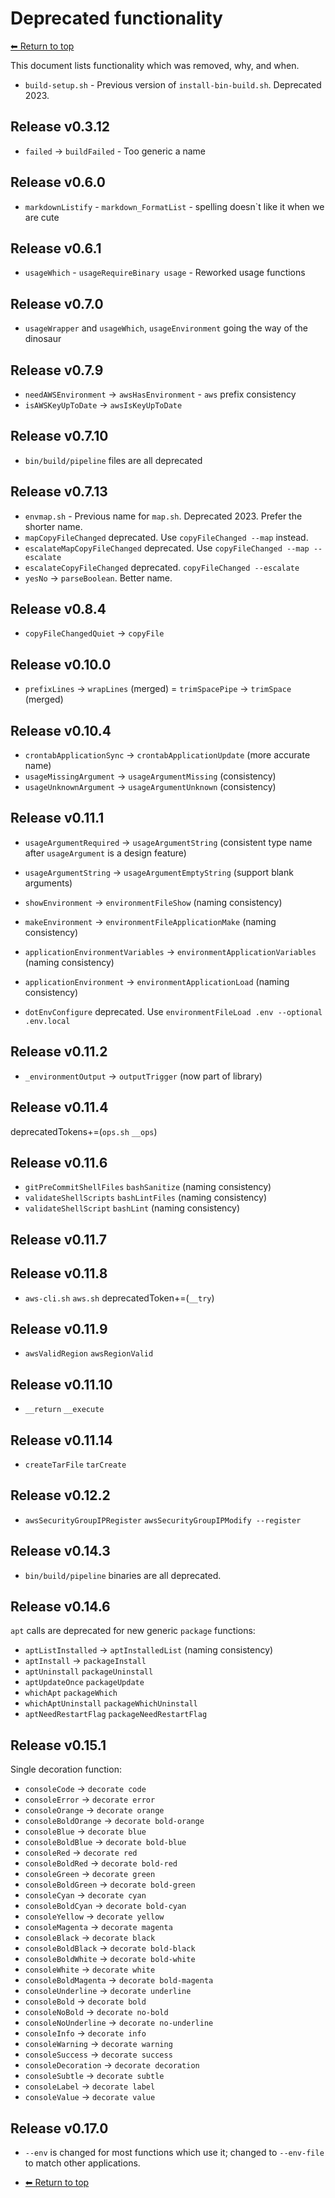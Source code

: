 # Deprecated functionality

[⬅ Return to top](index.md)

This document lists functionality which was removed, why, and when.

- `build-setup.sh` - Previous version of `install-bin-build.sh`. Deprecated 2023.

## Release v0.3.12

- `failed` -> `buildFailed` - Too generic a name

## Release v0.6.0

- `markdownListify` - `markdown_FormatList` - spelling doesn`t like it when we are cute

## Release v0.6.1

- `usageWhich` - `usageRequireBinary usage` - Reworked usage functions

## Release v0.7.0

- `usageWrapper` and `usageWhich`, `usageEnvironment` going the way of the dinosaur

## Release v0.7.9

- `needAWSEnvironment` -> `awsHasEnvironment` - `aws` prefix consistency
- `isAWSKeyUpToDate` -> `awsIsKeyUpToDate`

## Release v0.7.10

- `bin/build/pipeline` files are all deprecated

## Release v0.7.13

- `envmap.sh` - Previous name for `map.sh`. Deprecated 2023. Prefer the shorter name.
- `mapCopyFileChanged` deprecated. Use `copyFileChanged --map` instead.
- `escalateMapCopyFileChanged` deprecated. Use `copyFileChanged --map --escalate`
- `escalateCopyFileChanged` deprecated. `copyFileChanged --escalate`
- `yesNo` -> `parseBoolean`. Better name.

## Release v0.8.4

- `copyFileChangedQuiet` -> `copyFile`

## Release v0.10.0

- `prefixLines` -> `wrapLines` (merged)
  = `trimSpacePipe` -> `trimSpace` (merged)

## Release v0.10.4

- `crontabApplicationSync` -> `crontabApplicationUpdate` (more accurate name)
- `usageMissingArgument` -> `usageArgumentMissing` (consistency)
- `usageUnknownArgument` -> `usageArgumentUnknown` (consistency)

## Release v0.11.1

- `usageArgumentRequired` -> `usageArgumentString` (consistent type name after `usageArgument` is a design feature)
- `usageArgumentString` -> `usageArgumentEmptyString` (support blank arguments)

- `showEnvironment` -> `environmentFileShow` (naming consistency)
- `makeEnvironment` -> `environmentFileApplicationMake` (naming consistency)
- `applicationEnvironmentVariables` -> `environmentApplicationVariables` (naming consistency)
- `applicationEnvironment` -> `environmentApplicationLoad` (naming consistency)

- `dotEnvConfigure` deprecated. Use `environmentFileLoad .env --optional .env.local`

## Release v0.11.2

- `_environmentOutput` -> `outputTrigger` (now part of library)

## Release v0.11.4

deprecatedTokens+=(`ops.sh` `__ops`)

## Release v0.11.6

- `gitPreCommitShellFiles` `bashSanitize` (naming consistency)
- `validateShellScripts` `bashLintFiles` (naming consistency)
- `validateShellScript` `bashLint` (naming consistency)

## Release v0.11.7

## Release v0.11.8

- `aws-cli.sh` `aws.sh`
  deprecatedToken+=(`__try`)

## Release v0.11.9

- `awsValidRegion` `awsRegionValid`

## Release v0.11.10

- `__return` `__execute`

## Release v0.11.14

- `createTarFile` `tarCreate`

## Release v0.12.2

- `awsSecurityGroupIPRegister` `awsSecurityGroupIPModify --register`

## Release v0.14.3

- `bin/build/pipeline` binaries are all deprecated.

## Release v0.14.6

`apt` calls are deprecated for new generic `package` functions:

- `aptListInstalled` -> `aptInstalledList` (naming consistency)
- `aptInstall` -> `packageInstall`
- `aptUninstall` `packageUninstall`
- `aptUpdateOnce` `packageUpdate`
- `whichApt` `packageWhich`
- `whichAptUninstall` `packageWhichUninstall`
- `aptNeedRestartFlag` `packageNeedRestartFlag`

## Release v0.15.1

Single decoration function:

- `consoleCode` -> `decorate code`
- `consoleError` -> `decorate error`
- `consoleOrange` -> `decorate orange`
- `consoleBoldOrange` -> `decorate bold-orange`
- `consoleBlue` -> `decorate blue`
- `consoleBoldBlue` -> `decorate bold-blue`
- `consoleRed` -> `decorate red`
- `consoleBoldRed` -> `decorate bold-red`
- `consoleGreen` -> `decorate green`
- `consoleBoldGreen` -> `decorate bold-green`
- `consoleCyan` -> `decorate cyan`
- `consoleBoldCyan` -> `decorate bold-cyan`
- `consoleYellow` -> `decorate yellow`
- `consoleMagenta` -> `decorate magenta`
- `consoleBlack` -> `decorate black`
- `consoleBoldBlack` -> `decorate bold-black`
- `consoleBoldWhite` -> `decorate bold-white`
- `consoleWhite` -> `decorate white`
- `consoleBoldMagenta` -> `decorate bold-magenta`
- `consoleUnderline` -> `decorate underline`
- `consoleBold` -> `decorate bold`
- `consoleNoBold` -> `decorate no-bold`
- `consoleNoUnderline` -> `decorate no-underline`
- `consoleInfo` -> `decorate info`
- `consoleWarning` -> `decorate warning`
- `consoleSuccess` -> `decorate success`
- `consoleDecoration` -> `decorate decoration`
- `consoleSubtle` -> `decorate subtle`
- `consoleLabel` -> `decorate label`
- `consoleValue` -> `decorate value`

## Release v0.17.0

- `--env` is changed for most functions which use it; changed to `--env-file` to match other applications.

- [⬅ Return to top](index.md)
